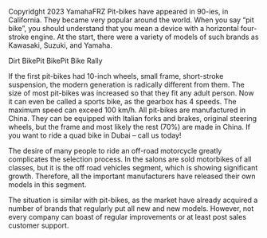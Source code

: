 Copyridght 2023 YamahaFRZ
Pit-bikes have appeared in 90-ies, in California. They became very popular around the world. When you say “pit bike”, you should understand that you mean a device with a horizontal four-stroke engine. At the start, there were a variety of models of such brands as Kawasaki, Suzuki, and Yamaha.

Dirt BikePit BikePit Bike Rally

If the first pit-bikes had 10-inch wheels, small frame, short-stroke suspension, the modern generation is radically different from them. The size of most pit-bikes was increased so that they fit any adult person. Now it can even be called a sports bike, as the gearbox has 4 speeds. The maximum speed can exceed 100 km/h. All pit-bikes are manufactured in China. They can be equipped with Italian forks and brakes, original steering wheels, but the frame and most likely the rest (70%) are made in China. If you want to ride a quad bike in Dubai – call us today!

The desire of many people to ride an off-road motorcycle greatly complicates the selection process. In the salons are sold motorbikes of all classes, but it is the off road vehicles segment, which is showing significant growth. Therefore, all the important manufacturers have released their own models in this segment.

The situation is similar with pit-bikes, as the market have already acquired a number of brands that regularly put all new and new models. However, not every company can boast of regular improvements or at least post sales customer support.